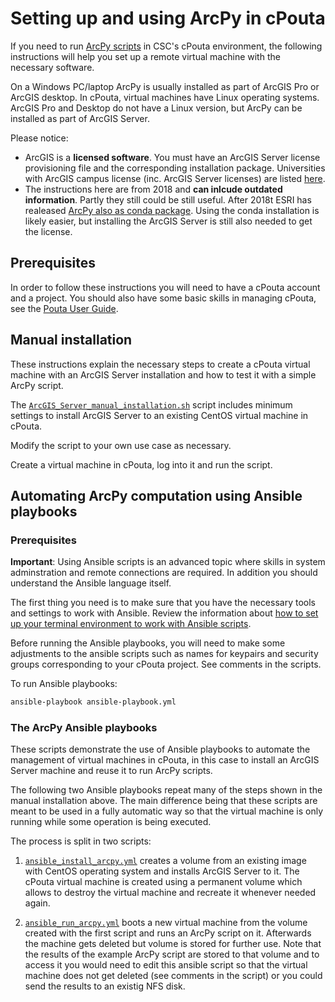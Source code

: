 # Setting up and using ArcPy in cPouta
If you need to run [ArcPy scripts](http://desktop.arcgis.com/en/arcmap/latest/analyze/arcpy/what-is-arcpy-.htm) in CSC's cPouta environment, the following instructions will help you set up a remote virtual machine with the necessary software.

On a Windows PC/laptop ArcPy is usually installed as part of ArcGIS Pro or ArcGIS desktop. In cPouta, virtual machines have Linux operating systems. ArcGIS Pro and Desktop do not have a Linux version, but ArcPy can be installed as part of ArcGIS Server. 

Please notice:

* ArcGIS is a **licensed software**. You must have an ArcGIS Server license provisioning file and the corresponding installation package. Universities with ArcGIS campus license (inc. ArcGIS Server licenses) are listed [here](https://docs.csc.fi/apps/arcgis/).
* The instructions here are from 2018 and **can inlcude outdated information**. Partly they still could be still useful. After 2018t ESRI has realeased [ArcPy also as conda package](https://enterprise.arcgis.com/en/server/latest/develop/linux/linux-python.htm). Using the conda installation is likely easier, but installing the ArcGIS Server is still also needed to get the license.

## Prerequisites
In order to follow these instructions you will need to have a cPouta account and a project. You should also have some basic skills in managing cPouta, see the [Pouta User Guide](https://docs.csc.fi/cloud/pouta/).


## Manual installation
These instructions explain the necessary steps to create a cPouta virtual machine with an ArcGIS Server installation and how to test it with a simple ArcPy script.

The [`ArcGIS_Server_manual_installation.sh`](ArcGIS_Server_manual_installation.sh) script includes minimum settings to install ArcGIS Server to an existing CentOS virtual machine in cPouta.

Modify the script to your own use case as necessary.

Create a virtual machine in cPouta, log into it and run the script.


## Automating ArcPy computation using Ansible playbooks
### Prerequisites
**Important**: Using Ansible scripts is an advanced topic where skills in system adminstration and remote connections are required. In addition you should understand the Ansible language itself.

The first thing you need is to make sure that you have the necessary tools and settings to work with Ansible. Review the information about [how to set up your terminal environment to work with Ansible scripts](ansible_preparations.md).

Before running the Ansible playbooks, you will need to make some adjustments to the ansible scripts such as names for keypairs and security groups corresponding to your cPouta project. See comments in the scripts.

To run Ansible playbooks:
````bash
ansible-playbook ansible-playbook.yml
````

### The ArcPy Ansible playbooks
These scripts demonstrate the use of Ansible playbooks to automate the management of virtual machines in cPouta, in this case to install an ArcGIS Server machine and reuse it to run ArcPy scripts.

The following two Ansible playbooks repeat many of the steps shown in the manual installation above. The main difference being that these scripts are meant to be used in a fully automatic way so that the virtual machine is only running while some operation is being executed.

The process is split in two scripts:

1. [`ansible_install_arcpy.yml`](ansible_install_arcpy.yml) creates a volume from an existing image with CentOS operating system and installs ArcGIS Server to it. The cPouta virtual machine is created using a permanent volume which allows to destroy the virtual machine and recreate it whenever needed again.

2. [`ansible_run_arcpy.yml`](ansible_run_arcpy.yml) boots a new virtual machine from the volume created with the first script and runs an ArcPy script on it. Afterwards the machine gets deleted but volume is stored for further use. Note that the results of the example ArcPy script are stored to that volume and to access it you would need to edit this ansible script so that the virtual machine does not get deleted (see comments in the script) or you could send the results to an existig NFS disk.
